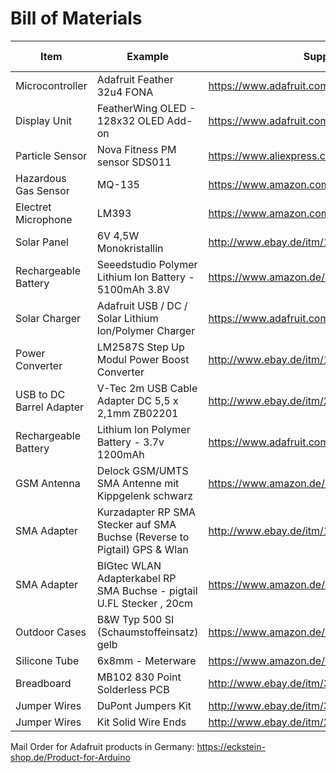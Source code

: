 # Bill of Materials

| Item     | Example  | Supply Source | Price (EUR)|
| ---------|----------|---------------|-------------|
| Microcontroller | Adafruit Feather 32u4 FONA | https://www.adafruit.com/products/3027 | 55.22 |
| Display Unit | FeatherWing OLED - 128x32 OLED Add-on | https://www.adafruit.com/products/2900 | 16.48 |
| Particle Sensor | Nova Fitness PM sensor SDS011 | https://www.aliexpress.com/item/_/32317805049.html | 22.76 |
| Hazardous Gas Sensor | MQ-135 | https://www.amazon.com/dp/B01J3M9TYS | 5.00 |
| Electret Microphone | LM393 | https://www.amazon.com/dp/B01HMF5OOW | 4.00 |
| Solar Panel | 6V 4,5W Monokristallin | http://www.ebay.de/itm/152231703667 | 11.99 |
| Rechargeable Battery | Seeedstudio Polymer Lithium Ion Battery - 5100mAh 3.8V | https://www.amazon.de/dp/B01C9PI4KQ | 20.09 |
| Solar Charger | Adafruit USB / DC / Solar Lithium Ion/Polymer Charger | https://www.adafruit.com/products/390 | 17.93 |
| Power Converter | LM2587S Step Up Modul Power Boost Converter | http://www.ebay.de/itm/182196845005 | 4.95 |
| USB to DC Barrel Adapter | V-Tec 2m USB Cable Adapter DC 5,5 x 2,1mm ZB02201 | http://www.ebay.de/itm/281612860441 | 1.95 |
| Rechargeable Battery | Lithium Ion Polymer Battery - 3.7v 1200mAh | https://www.adafruit.com/products/258 | 11.90 |
| GSM Antenna | Delock GSM/UMTS SMA Antenne mit Kippgelenk schwarz | https://www.amazon.de/dp/B0053JNS52 | 7.19 |
| SMA Adapter | Kurzadapter RP SMA Stecker auf SMA Buchse (Reverse to Pigtail) GPS & Wlan | http://www.ebay.de/itm/171936608895 | 2.90 |
| SMA Adapter | BIGtec WLAN Adapterkabel RP SMA Buchse - pigtail U.FL Stecker , 20cm | https://www.amazon.de/dp/B006ANRHHU | 6.25 |
| Outdoor Cases | B&W  Typ 500 SI (Schaumstoffeinsatz) gelb | https://www.amazon.de/dp/B00H3R2OUC | 35.00 |
| Silicone Tube | 6x8mm - Meterware | https://www.amazon.de/dp/B00K6IARSG | 3.40 |
| Breadboard | MB102 830 Point Solderless PCB | http://www.ebay.de/itm/360879967543 | 1.00 |
| Jumper Wires | DuPont Jumpers Kit | http://www.ebay.de/itm/350874683180 | 2.58 |
| Jumper Wires | Kit Solid Wire Ends | http://www.ebay.de/itm/221116687419 | 7.49 |


Mail Order for Adafruit products in Germany: https://eckstein-shop.de/Product-for-Arduino

